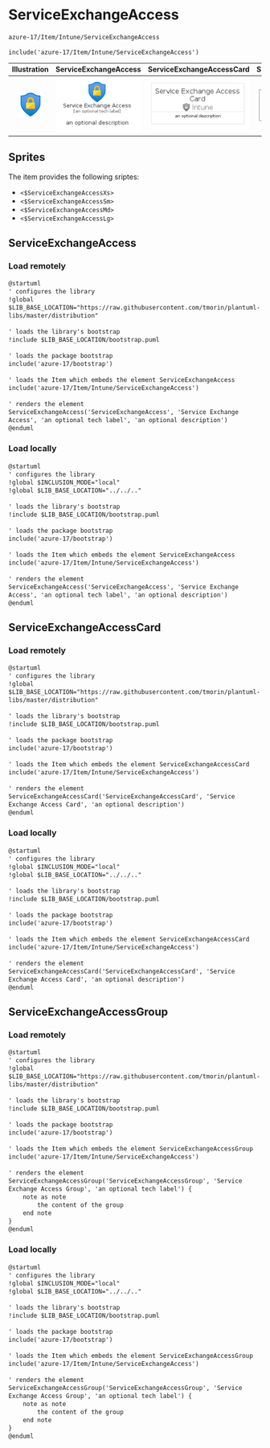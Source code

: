 # ServiceExchangeAccess


```text
azure-17/Item/Intune/ServiceExchangeAccess
```

```text
include('azure-17/Item/Intune/ServiceExchangeAccess')
```



| Illustration | ServiceExchangeAccess | ServiceExchangeAccessCard | ServiceExchangeAccessGroup |
| :---: | :---: | :---: | :---: |
| ![illustration for Illustration](../../../azure-17/Item/Intune/ServiceExchangeAccess.png) | ![illustration for ServiceExchangeAccess](../../../azure-17/Item/Intune/ServiceExchangeAccess.Local.png) | ![illustration for ServiceExchangeAccessCard](../../../azure-17/Item/Intune/ServiceExchangeAccessCard.Local.png) | ![illustration for ServiceExchangeAccessGroup](../../../azure-17/Item/Intune/ServiceExchangeAccessGroup.Local.png) |



## Sprites
The item provides the following sriptes:

- `<$ServiceExchangeAccessXs>`
- `<$ServiceExchangeAccessSm>`
- `<$ServiceExchangeAccessMd>`
- `<$ServiceExchangeAccessLg>`





## ServiceExchangeAccess

### Load remotely
```plantuml
@startuml
' configures the library
!global $LIB_BASE_LOCATION="https://raw.githubusercontent.com/tmorin/plantuml-libs/master/distribution"

' loads the library's bootstrap
!include $LIB_BASE_LOCATION/bootstrap.puml

' loads the package bootstrap
include('azure-17/bootstrap')

' loads the Item which embeds the element ServiceExchangeAccess
include('azure-17/Item/Intune/ServiceExchangeAccess')

' renders the element
ServiceExchangeAccess('ServiceExchangeAccess', 'Service Exchange Access', 'an optional tech label', 'an optional description')
@enduml
```

### Load locally
```plantuml
@startuml
' configures the library
!global $INCLUSION_MODE="local"
!global $LIB_BASE_LOCATION="../../.."

' loads the library's bootstrap
!include $LIB_BASE_LOCATION/bootstrap.puml

' loads the package bootstrap
include('azure-17/bootstrap')

' loads the Item which embeds the element ServiceExchangeAccess
include('azure-17/Item/Intune/ServiceExchangeAccess')

' renders the element
ServiceExchangeAccess('ServiceExchangeAccess', 'Service Exchange Access', 'an optional tech label', 'an optional description')
@enduml
```

## ServiceExchangeAccessCard

### Load remotely
```plantuml
@startuml
' configures the library
!global $LIB_BASE_LOCATION="https://raw.githubusercontent.com/tmorin/plantuml-libs/master/distribution"

' loads the library's bootstrap
!include $LIB_BASE_LOCATION/bootstrap.puml

' loads the package bootstrap
include('azure-17/bootstrap')

' loads the Item which embeds the element ServiceExchangeAccessCard
include('azure-17/Item/Intune/ServiceExchangeAccess')

' renders the element
ServiceExchangeAccessCard('ServiceExchangeAccessCard', 'Service Exchange Access Card', 'an optional description')
@enduml
```

### Load locally
```plantuml
@startuml
' configures the library
!global $INCLUSION_MODE="local"
!global $LIB_BASE_LOCATION="../../.."

' loads the library's bootstrap
!include $LIB_BASE_LOCATION/bootstrap.puml

' loads the package bootstrap
include('azure-17/bootstrap')

' loads the Item which embeds the element ServiceExchangeAccessCard
include('azure-17/Item/Intune/ServiceExchangeAccess')

' renders the element
ServiceExchangeAccessCard('ServiceExchangeAccessCard', 'Service Exchange Access Card', 'an optional description')
@enduml
```

## ServiceExchangeAccessGroup

### Load remotely
```plantuml
@startuml
' configures the library
!global $LIB_BASE_LOCATION="https://raw.githubusercontent.com/tmorin/plantuml-libs/master/distribution"

' loads the library's bootstrap
!include $LIB_BASE_LOCATION/bootstrap.puml

' loads the package bootstrap
include('azure-17/bootstrap')

' loads the Item which embeds the element ServiceExchangeAccessGroup
include('azure-17/Item/Intune/ServiceExchangeAccess')

' renders the element
ServiceExchangeAccessGroup('ServiceExchangeAccessGroup', 'Service Exchange Access Group', 'an optional tech label') {
    note as note
        the content of the group
    end note
}
@enduml
```

### Load locally
```plantuml
@startuml
' configures the library
!global $INCLUSION_MODE="local"
!global $LIB_BASE_LOCATION="../../.."

' loads the library's bootstrap
!include $LIB_BASE_LOCATION/bootstrap.puml

' loads the package bootstrap
include('azure-17/bootstrap')

' loads the Item which embeds the element ServiceExchangeAccessGroup
include('azure-17/Item/Intune/ServiceExchangeAccess')

' renders the element
ServiceExchangeAccessGroup('ServiceExchangeAccessGroup', 'Service Exchange Access Group', 'an optional tech label') {
    note as note
        the content of the group
    end note
}
@enduml
```

